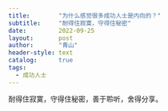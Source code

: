 ```yaml
---
title:        "为什么感觉很多成功人士是内向的？"
subtitle:     "耐得住寂寞，守得住秘密"
date:         2022-09-25
layout:       post
author:       "青山"
header-style: text
catalog:      true
tags:
  - 成功人士
---
```


耐得住寂寞，守得住秘密，善于聆听，舍得分享。
